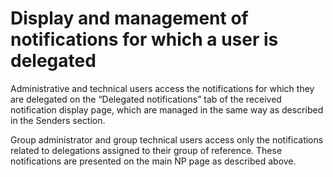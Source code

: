 # Display and management of notifications for which a user is delegated

Administrative and technical users access the notifications for which they are delegated on the “Delegated notifications” tab of the received notification display page, which are managed in the same way as described in the Senders section.

Group administrator and group technical users access only the notifications related to delegations assigned to their group of reference. These notifications are presented on the main NP page as described above.